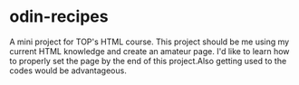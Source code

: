 # odin-recipes
A mini project for TOP's HTML course.
This project should be me using my current HTML knowledge and create an amateur page.
I'd like to learn how to properly set the page by the end of this project.Also getting used to the codes would be advantageous.
